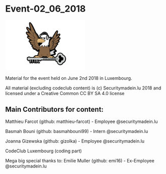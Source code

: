 # Event-02_06_2018


<img src="Logo_H4K.png" width="50%">

Material for the event held on June 2nd 2018 in Luxembourg.

All material (excluding codeclub content) is (c) Securitymadein.lu 2018 and licensed under a Creative Common CC BY SA 4.0 license

## Main Contributors for content:

Matthieu Farcot (github: matthieu-farcot) - Employee @securitymadein.lu

Basmah Bouni (github: basmahbouni99) - Intern @securitymadein.lu

Joanna Gizewska (github: gizolka) - Employee @securitymadein.lu

CodeClub Luxembourg (coding part)

Mega big special thanks to:
Emilie Muller (github: emi16) - Ex-Employee @securitymadein.lu

